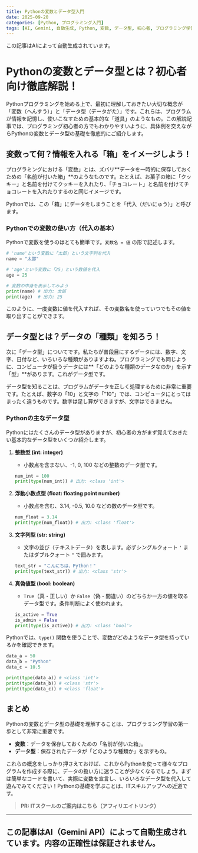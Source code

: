 ```yaml
---
title: Pythonの変数とデータ型入門
date: 2025-09-20
categories: [Python, プログラミング入門]
tags: [AI, Gemini, 自動生成, Python, 変数, データ型, 初心者, プログラミング学習]
---
```


この記事はAIによって自動生成されています。

# Pythonの変数とデータ型とは？初心者向け徹底解説！

Pythonプログラミングを始める上で、最初に理解しておきたい大切な概念が「変数（へんすう）」と「データ型（データがた）」です。これらは、プログラムが情報を記憶し、使いこなすための基本的な「道具」のようなもの。この解説記事では、プログラミング初心者の方でもわかりやすいように、具体例を交えながらPythonの変数とデータ型の基礎を徹底的にご紹介します。

## 変数って何？情報を入れる「箱」をイメージしよう！

プログラミングにおける「変数」とは、ズバリ**データを一時的に保存しておくための「名前が付いた箱」**のようなものです。たとえば、お菓子の箱に「クッキー」と名前を付けてクッキーを入れたり、「チョコレート」と名前を付けてチョコレートを入れたりするのと同じイメージです。

Pythonでは、この「箱」にデータをしまうことを「代入（だいにゅう）」と呼びます。

### Pythonでの変数の使い方（代入の基本）

Pythonで変数を使うのはとても簡単です。`変数名 = 値` の形で記述します。

```python
# 'name'という変数に「太郎」という文字列を代入
name = "太郎"

# 'age'という変数に「25」という数値を代入
age = 25

# 変数の中身を表示してみよう
print(name) # 出力: 太郎
print(age)  # 出力: 25
```

このように、一度変数に値を代入すれば、その変数名を使っていつでもその値を取り出すことができます。

## データ型とは？データの「種類」を知ろう！

次に「データ型」についてです。私たちが普段目にするデータには、数字、文字、日付など、いろいろな種類がありますよね。プログラミングでも同じように、コンピュータが扱うデータには**「どのような種類のデータなのか」を示す「型」**があります。これがデータ型です。

データ型を知ることは、プログラムがデータを正しく処理するために非常に重要です。たとえば、数字の「10」と文字の「"10"」では、コンピュータにとってはまったく違うものです。数字は足し算ができますが、文字はできません。

### Pythonの主なデータ型

Pythonにはたくさんのデータ型がありますが、初心者の方がまず覚えておきたい基本的なデータ型をいくつか紹介します。

1.  **整数型 (int: integer)**
    *   小数点を含まない、-1, 0, 100 などの整数のデータ型です。
    ```python
    num_int = 100
    print(type(num_int)) # 出力: <class 'int'>
    ```

2.  **浮動小数点型 (float: floating point number)**
    *   小数点を含む、3.14, -0.5, 10.0 などの数のデータ型です。
    ```python
    num_float = 3.14
    print(type(num_float)) # 出力: <class 'float'>
    ```

3.  **文字列型 (str: string)**
    *   文字の並び（テキストデータ）を表します。必ずシングルクォート `'` またはダブルクォート `"` で囲みます。
    ```python
    text_str = "こんにちは、Python！"
    print(type(text_str)) # 出力: <class 'str'>
    ```

4.  **真偽値型 (bool: boolean)**
    *   `True`（真・正しい）か `False`（偽・間違い）のどちらか一方の値を取るデータ型です。条件判断によく使われます。
    ```python
    is_active = True
    is_admin = False
    print(type(is_active)) # 出力: <class 'bool'>
    ```

Pythonでは、`type()` 関数を使うことで、変数がどのようなデータ型を持っているかを確認できます。

```python
data_a = 50
data_b = "Python"
data_c = 10.5

print(type(data_a)) # <class 'int'>
print(type(data_b)) # <class 'str'>
print(type(data_c)) # <class 'float'>
```

## まとめ

Pythonの変数とデータ型の基礎を理解することは、プログラミング学習の第一歩として非常に重要です。

*   **変数**：データを保存しておくための「名前が付いた箱」。
*   **データ型**：保存されたデータが「どのような種類か」を示すもの。

これらの概念をしっかり押さえておけば、これからPythonを使って様々なプログラムを作成する際に、データの扱い方に迷うことが少なくなるでしょう。まずは簡単なコードを書いて、実際に変数を宣言し、いろいろなデータ型を代入して遊んでみてください！Pythonの基礎を学ぶことは、ITスキルアップへの近道です。
> **PR: ITスクールのご案内はこちら（アフィリエイトリンク）**

---
この記事はAI（Gemini API）によって自動生成されています。内容の正確性は保証されません。
---
